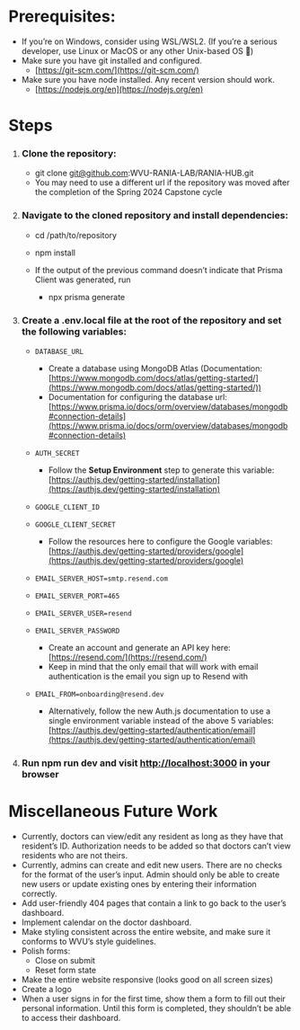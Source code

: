 # Prerequisites:

- If you’re on Windows, consider using WSL/WSL2. (If you’re a serious developer, use Linux or MacOS or any other Unix-based OS 🙂)
- Make sure you have git installed and configured.
  - [https://git-scm.com/](https://git-scm.com/)
- Make sure you have node installed. Any recent version should work.
  - [https://nodejs.org/en](https://nodejs.org/en)

# Steps

1.  ### Clone the repository:

    - git clone [git@github.com](mailto:git@github.com):WVU-RANIA-LAB/RANIA-HUB.git
    - You may need to use a different url if the repository was moved after the completion of the Spring 2024 Capstone cycle

2.  ### Navigate to the cloned repository and install dependencies:

    - cd /path/to/repository
    - npm install
    - If the output of the previous command doesn’t indicate that Prisma Client was generated, run

      - npx prisma generate

3.  ### Create a .env.local file at the root of the repository and set the following variables:

    - `DATABASE_URL`

      - Create a database using MongoDB Atlas (Documentation: [https://www.mongodb.com/docs/atlas/getting-started/](https://www.mongodb.com/docs/atlas/getting-started/))
      - Documentation for configuring the database url: [https://www.prisma.io/docs/orm/overview/databases/mongodb#connection-details](https://www.prisma.io/docs/orm/overview/databases/mongodb#connection-details)

    - `AUTH_SECRET`

      - Follow the **Setup Environment** step to generate this variable: [https://authjs.dev/getting-started/installation](https://authjs.dev/getting-started/installation)

    - `GOOGLE_CLIENT_ID`
    - `GOOGLE_CLIENT_SECRET`

      - Follow the resources here to configure the Google variables: ​​[https://authjs.dev/getting-started/providers/google](https://authjs.dev/getting-started/providers/google)

    - `EMAIL_SERVER_HOST=smtp.resend.com`
    - `EMAIL_SERVER_PORT=465`
    - `EMAIL_SERVER_USER=resend`
    - `EMAIL_SERVER_PASSWORD`

      - Create an account and generate an API key here: [https://resend.com/](https://resend.com/)
      - Keep in mind that the only email that will work with email authentication is the email you sign up to Resend with

    - `EMAIL_FROM=onboarding@resend.dev`

      - Alternatively, follow the new Auth.js documentation to use a single environment variable instead of the above 5 variables: [https://authjs.dev/getting-started/authentication/email](https://authjs.dev/getting-started/authentication/email)

4.  ### Run npm run dev and visit [http://localhost:3000](http://localhost:3000/) in your browser

# Miscellaneous Future Work

- Currently, doctors can view/edit any resident as long as they have that resident’s ID. Authorization needs to be added so that doctors can’t view residents who are not theirs.
- Currently, admins can create and edit new users. There are no checks for the format of the user’s input. Admin should only be able to create new users or update existing ones by entering their information correctly.
- Add user-friendly 404 pages that contain a link to go back to the user’s dashboard.
- Implement calendar on the doctor dashboard.
- Make styling consistent across the entire website, and make sure it conforms to WVU’s style guidelines.
- Polish forms:
  - Close on submit
  - Reset form state
- Make the entire website responsive (looks good on all screen sizes)
- Create a logo
- When a user signs in for the first time, show them a form to fill out their personal information. Until this form is completed, they shouldn’t be able to access their dashboard.
